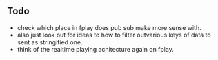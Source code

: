 ## Todo

- check which place in fplay does pub sub make more sense with.
- also just look out for ideas to how to filter outvarious keys of data to sent as stringified one.
- think of the realtime playing achitecture again on fplay.